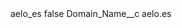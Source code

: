 <?xml version="1.0" encoding="UTF-8"?>
<CustomMetadata xmlns="http://soap.sforce.com/2006/04/metadata" xmlns:xsi="http://www.w3.org/2001/XMLSchema-instance" xmlns:xsd="http://www.w3.org/2001/XMLSchema">
    <label>aelo_es</label>
    <protected>false</protected>
    <values>
        <field>Domain_Name__c</field>
        <value xsi:type="xsd:string">aelo.es</value>
    </values>
</CustomMetadata>
